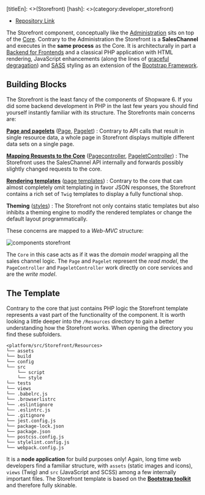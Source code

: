 [titleEn]: <>(Storefront)
[hash]: <>(category:developer_storefront)

* [Repository Link](https://github.com/shopware/platform/tree/master/src/Storefront)

The Storefront component, conceptually like the [Administration](./../2-administration/__categoryInfo.md) 
sits on top of the [Core](./../1-core/__categoryInfo.md). Contrary to the Administration the Storefront is a 
**SalesChannel** and executes in the **same process** as the Core. It is architecturally in part a 
[Backend for Frontends](https://samnewman.io/patterns/architectural/bff/) and a classical PHP application with HTML 
rendering, JavaScript enhancements (along the lines of 
[graceful degragation](https://www.w3.org/wiki/Graceful_degradation_versus_progressive_enhancement)) and 
[SASS](https://sass-lang.com/) styling as an extension of the [Bootstrap Framework](https://www.getbootstrap.com/).

## Building Blocks 

The Storefront is the least fancy of the components of Shopware 6. If you did some backend development in PHP 
in the last few years you should find yourself instantly familiar with its structure. 
The Storefronts main concerns are:

**[Page and pagelets](./20-page-pagelet.md)** 
    ([Page](https://github.com/shopware/platform/tree/master/src/Storefront/Page), 
    [Pagelet](https://github.com/shopware/platform/tree/master/src/Storefront/Pagelet))
   : Contrary to API calls that result in single resource data, a whole page in Storefront displays multiple different 
   data sets on a single page.
   
**[Mapping Requests to the Core](./30-writing-data.md)** 
([Pagecontroller](https://github.com/shopware/platform/tree/master/src/Storefront/PageController), 
[PageletController](https://github.com/shopware/platform/tree/master/src/Storefront/PageletController))
   : The Storefront uses the SalesChannel API internally and forwards possibly slightly changed requests to the core.
   
**[Rendering templates](./10-template.md)** 
([page templates](https://github.com/shopware/platform/tree/master/src/Storefront/Resources/views/storefront/page))
   : Contrary to the core that can almost completely omit templating in favor JSON responses, 
   the Storefront contains a rich set of `Twig` templates to display a fully functional shop.

**Theming** ([styles](https://github.com/shopware/platform/tree/master/src/Storefront/Resources/app/storefront/src/scss))
   : The Storefront not only contains static templates but also inhibits a 
   theming engine to modify the rendered templates or change the default layout programmatically.
   
These concerns are mapped to a *Web-MVC* structure:

![components storefront](./dist/storefront-component.png)

The `Core` in this case acts as if it was the *domain model* wrapping all the sales channel logic. 
The `Page` and `Pagelet` represent the *read model*, the `PageController` and `PageletController` work 
directly on core services and are the *write model*.

## The Template

Contrary to the core that just contains PHP logic the Storefront template represents a vast part of the 
functionality of the component. It is worth looking a little deeper into the `/Resources` directory to 
gain a better understanding how the Storefront works. When opening the directory you find these subfolders.

```
<platform/src/Storefront/Resources>
└── assets
└── build
└── config
└── src
    └── script
    └── style
└── tests
└── views
└── .babelrc.js
└── .browserlistrc
└── .eslintignore
└── .eslintrc.js
└── .gitignore
└── jest.config.js
└── package-lock.json
└── package.json
└── postcss.config.js
└── stylelint.config.js
└── webpack.config.js
```

It is a **node application** for build purposes only! Again, long time web developers find a familiar structure, 
with `assets` (static images and icons), `views` (Twig) and `src` (JavaScript and SCSS) among a few internally 
important files. The Storefront template is based on the [**Bootstrap toolkit**](https://www.getbootstrap.com/) 
and therefore fully skinable.
